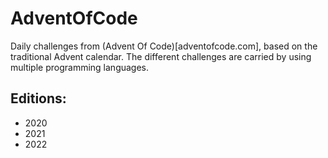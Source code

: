 # AdventOfCode

Daily challenges from (Advent Of Code)[adventofcode.com], based on the traditional Advent calendar. The different challenges are carried by using multiple programming languages.

## Editions: 

- 2020
- 2021
- 2022
